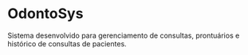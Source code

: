 # OdontoSys
Sistema desenvolvido para gerenciamento de consultas, prontuários e histórico de consultas de pacientes.
